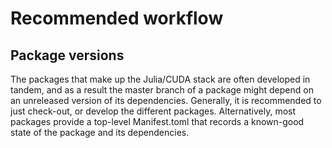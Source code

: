 # Recommended workflow

## Package versions

The packages that make up the Julia/CUDA stack are often developed in tandem, and as a
result the master branch of a package might depend on an unreleased version of its
dependencies. Generally, it is recommended to just check-out, or develop the different
packages. Alternatively, most packages provide a top-level Manifest.toml that records a
known-good state of the package and its dependencies.
